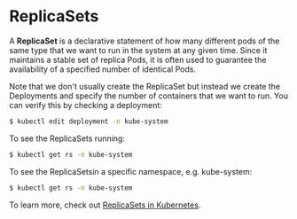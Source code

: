 # ReplicaSets 

A **ReplicaSet** is a declarative statement of how many different pods of the same type that we want to run in the system at any given time. Since it maintains a stable set of replica Pods, it is often used to guarantee the availability of a specified number of identical Pods.

Note that we don't usually create the ReplicaSet but instead we create the Deployments and specify the number of containers that we want to run. You can verify this by checking a deployment:

```bash
$ kubectl edit deployment -n kube-system
```

To see the ReplicaSets running:

```bash
$ kubectl get rs -n kube-system 
```

To see the ReplicaSetsin a specific namespace, e.g. kube-system: 

```bash
$ kubectl get rs -n kube-system 
```

To learn more, check out [ReplicaSets in Kubernetes](https://kubernetes.io/docs/concepts/workloads/controllers/replicaset/).
